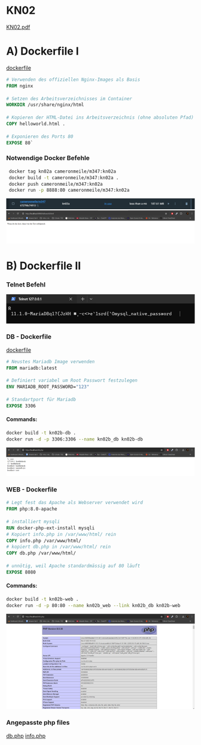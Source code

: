 # KN02

[KN02.pdf](/KN02/Content/KN02.pdf)

# A) Dockerfile I

[dockerfile](/KN02/Content/A/dockerfile)
```dockerfile
# Verwenden des offiziellen Nginx-Images als Basis
FROM nginx

# Setzen des Arbeitsverzeichnisses im Container
WORKDIR /usr/share/nginx/html

# Kopieren der HTML-Datei ins Arbeitsverzeichnis (ohne absoluten Pfad)
COPY helloworld.html .

# Exponieren des Ports 80
EXPOSE 80`
```

### Notwendige Docker Befehle
``` Bash
 docker tag kn02a cameronmeile/m347:kn02a
 docker build -t cameronmeile/m347:kn02a .
 docker push cameronmeile/m347:kn02a
 docker run -p 8888:80 cameronmeile/m347:kn02a
``` 

![](/KN02/Content/Cameron/1-ImagePort8888.png)
![](/KN02/Content/Cameron/2-Port8888.png)


# B) Dockerfile II

### Telnet Befehl
![](/KN02/Content/Cameron/3-Telnet.png)

### DB - Dockerfile
[dockerfile](/KN02/Content/B/DB/dockerfile)
```dockerfile
# Neustes Mariadb Image verwenden
FROM mariadb:latest 

# Definiert variabel um Root Passwort festzulegen
ENV MARIADB_ROOT_PASSWORD="123" 

# Standartport für Mariadb
EXPOSE 3306 
```
#### Commands:
```bash
docker build -t kn02b-db .
docker run -d -p 3306:3306 --name kn02b_db kn02b-db
```

![](/KN02/Content/Cameron/4-dbinfo.png)

### WEB - Dockerfile
```dockerfile
# Legt fest das Apache als Webserver verwendet wird
FROM php:8.0-apache 
 
# installiert mysqli
RUN docker-php-ext-install mysqli 
# Kopiert info.php in /var/www/html/ rein
COPY info.php /var/www/html/ 
# kopiert db.php in /var/www/html/ rein
COPY db.php /var/www/html/ 

# unnötig, weil Apache standardmässig auf 80 läuft
EXPOSE 8080 
```
#### Commands:
```bash
docker build -t kn02b-web .
docker run -d -p 80:80 --name kn02b_web --link kn02b_db kn02b-web
```

![](/KN02/Content/Cameron/5-phpinfo.png)

### Angepasste php files
[db.php](/KN02/Content/B/WEB/db.php)
[info.php](/KN02/Content/B/WEB/info.php)